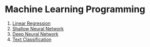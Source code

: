 # Machine Learning Programming

1. [Linear Regression](https://github.com/jpuri/neural-networks/tree/main/linear-regression)
2. [Shallow Neural Network](https://github.com/jpuri/neural-networks/tree/main/shallow-neural-network)
3. [Deep Neural Network](https://github.com/jpuri/neural-networks/tree/main/deep-neural-network)
4. [Text Classification](https://github.com/jpuri/neural-networks/tree/main/text-classifier)
